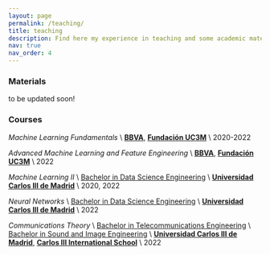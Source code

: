 ```yaml
---
layout: page
permalink: /teaching/
title: teaching
description: Find here my experience in teaching and some academic materials
nav: true
nav_order: 4
---
```


### Materials
to be updated soon!
<br>


### Courses

<em>Machine Learning Fundamentals</em> \\
<a href='https://www.bbva.es/en/empresas.html'><b>BBVA</b></a>, <a href='https://www.fundacion.uc3m.es/'><b>Fundación UC3M</b></a> \\
2020-2022

<em>Advanced Machine Learning and Feature Engineering</em> \\
<a href='https://www.bbva.es/en/empresas.html'><b>BBVA</b></a>, <a href='https://www.fundacion.uc3m.es/'><b>Fundación UC3M</b></a> \\
2022

<em>Machine Learning II</em> \\
<a href='https://www.uc3m.es/bachelor-degree/data-science'>Bachelor in Data Science Engineering</a> \\
<a href='https://www.uc3m.es/home'><b>Universidad Carlos III de Madrid</b></a> \\
2020, 2022

<em>Neural Networks</em> \\
<a href='https://www.uc3m.es/bachelor-degree/data-science'>Bachelor in Data Science Engineering</a> \\
<a href='https://www.uc3m.es/home'><b>Universidad Carlos III de Madrid</b></a> \\
2022

<em>Communications Theory</em> \\
<a href='https://www.uc3m.es/bachelor-degree/telecommunication'>Bachelor in Telecommunications Engineering</a> \\
<a href='https://www.uc3m.es/bachelor-degree/sound-image'>Bachelor in Sound and Image Engineering</a> \\
<a href='https://www.uc3m.es/home'><b>Universidad Carlos III de Madrid</b></a>, <a href='https://www.uc3m.es/C3IS/home'><b>Carlos III International School</b></a> \\
2022







